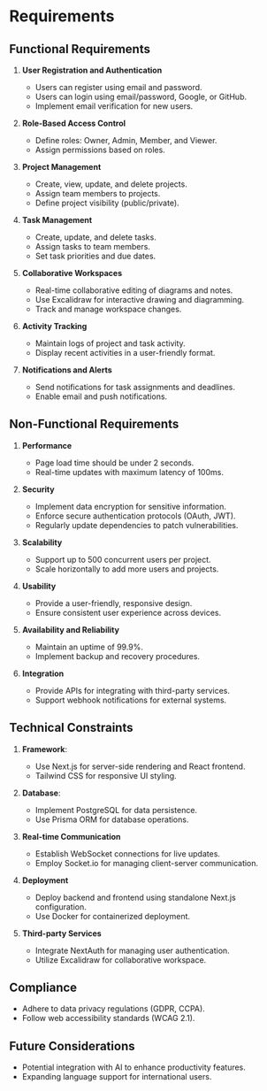 # Requirements

## Functional Requirements

1. **User Registration and Authentication**
   - Users can register using email and password.
   - Users can login using email/password, Google, or GitHub.
   - Implement email verification for new users.

2. **Role-Based Access Control**
   - Define roles: Owner, Admin, Member, and Viewer.
   - Assign permissions based on roles.

3. **Project Management**
   - Create, view, update, and delete projects.
   - Assign team members to projects.
   - Define project visibility (public/private).

4. **Task Management**
   - Create, update, and delete tasks.
   - Assign tasks to team members.
   - Set task priorities and due dates.

5. **Collaborative Workspaces**
   - Real-time collaborative editing of diagrams and notes.
   - Use Excalidraw for interactive drawing and diagramming.
   - Track and manage workspace changes.

6. **Activity Tracking**
   - Maintain logs of project and task activity.
   - Display recent activities in a user-friendly format.

7. **Notifications and Alerts**
   - Send notifications for task assignments and deadlines.
   - Enable email and push notifications.

## Non-Functional Requirements

1. **Performance**
   - Page load time should be under 2 seconds.
   - Real-time updates with maximum latency of 100ms.

2. **Security**
   - Implement data encryption for sensitive information.
   - Enforce secure authentication protocols (OAuth, JWT).
   - Regularly update dependencies to patch vulnerabilities.

3. **Scalability**
   - Support up to 500 concurrent users per project.
   - Scale horizontally to add more users and projects.

4. **Usability**
   - Provide a user-friendly, responsive design.
   - Ensure consistent user experience across devices.

5. **Availability and Reliability**
   - Maintain an uptime of 99.9%.
   - Implement backup and recovery procedures.

6. **Integration**
   - Provide APIs for integrating with third-party services.
   - Support webhook notifications for external systems.

## Technical Constraints

1. **Framework**:
   - Use Next.js for server-side rendering and React frontend.
   - Tailwind CSS for responsive UI styling.

2. **Database**:
   - Implement PostgreSQL for data persistence.
   - Use Prisma ORM for database operations.

3. **Real-time Communication**
   - Establish WebSocket connections for live updates.
   - Employ Socket.io for managing client-server communication.

4. **Deployment**
   - Deploy backend and frontend using standalone Next.js configuration.
   - Use Docker for containerized deployment.

5. **Third-party Services**
   - Integrate NextAuth for managing user authentication.
   - Utilize Excalidraw for collaborative workspace.

## Compliance

- Adhere to data privacy regulations (GDPR, CCPA).
- Follow web accessibility standards (WCAG 2.1).

## Future Considerations

- Potential integration with AI to enhance productivity features.
- Expanding language support for international users.

